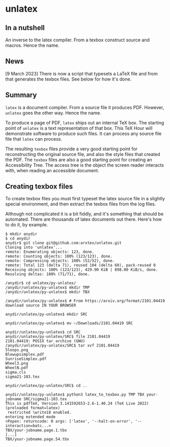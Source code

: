 # unlatex

## In a nutshell
An inverse to the latex compiler. From a texbox construct source and macros. Hence the name.

## News

[9 March 2023] There is now a script that typesets a LaTeX file and from that generates the texbox files. See below for how it's done.


## Summary

`latex` is a document compiler. From a source file it
produces PDF. However, `unlatex` goes the other way. Hence the name.

To produce a page of PDF, `latex` ships out an internal TeX box. The
starting point of `unlatex` is a text representation of that box. This
TeX Hour will demonstrate software to produce such files. It can
process any source file file that `latex` can process.

The resulting `texbox` files provide a very good starting point for
reconstructing the original source file, and also the style files that
created the PDF.  The `texbox` files are also a good starting point
for creating an Accessibility Tree. The access tree is the object the
screen reader interacts with, when reading an accessible document.

## Creating texbox files

To create texbox files you must first typeset the latex source file in
a slightly special environment, and then extract the texbox files from
the log files.

Although not complicated it is a bit fiddly, and it's something that
should be automated. There are thousands of latex documents out there. Here's how to do it, by example.

```
$ mkdir anydir
$ cd anydir
anydir$ git clone git@github.com:arxtex/unlatex.git
Cloning into 'unlatex'...
remote: Enumerating objects: 123, done.
remote: Counting objects: 100% (123/123), done.
remote: Compressing objects: 100% (52/52), done.
remote: Total 123 (delta 71), reused 104 (delta 60), pack-reused 0
Receiving objects: 100% (123/123), 429.90 KiB | 898.00 KiB/s, done.
Resolving deltas: 100% (71/71), done.

/anydir$ cd unlatex/py-unlatex/
/anydir/unlatex/py-unlatex$ mkdir TMP
/anydir/unlatex/py-unlatex$ mkdir TBX

/anydir/unlatex/py-unlatex$ # From https://arxiv.org/format/2101.04419 download source IN YOUR BROWSER

anydir/unlatex/py-unlatex$ mkdir SRC

anydir/unlatex/py-unlatex$ mv ~/Downloads/2101.04419 SRC

anydir/unlatex/py-unlatex$ cd SRC
anydir/unlatex/py-unlatex/SRC$ file 2101.04419
2101.04419: POSIX tar archive (GNU)
/anydir/unlatex/py-unlatex/SRC$ tar xvf 2101.04419
5loops.png
Blowupsimplex.pdf
SunriseSimplex.pdf
Wheel3.png
WheelN.pdf
sigma.cls
sigma21-103.tex

anydir/unlatex/py-unlatex/SRC$ cd ..

anydir/unlatex/py-unlatex$ python3 latex_to_texbox.py TMP TBX your-jobname SRC/sigma21-103.tex
This is pdfTeX, Version 3.141592653-2.6-1.40.24 (TeX Live 2022) (preloaded format=latex)
 restricted \write18 enabled.
entering extended mode
<Popen: returncode: 0 args: ['latex', '--halt-on-error', '--interaction=batc...>
TBX/your-jobname.page.1.tbx
[...]
TBX/your-jobname.page.54.tbx
```
